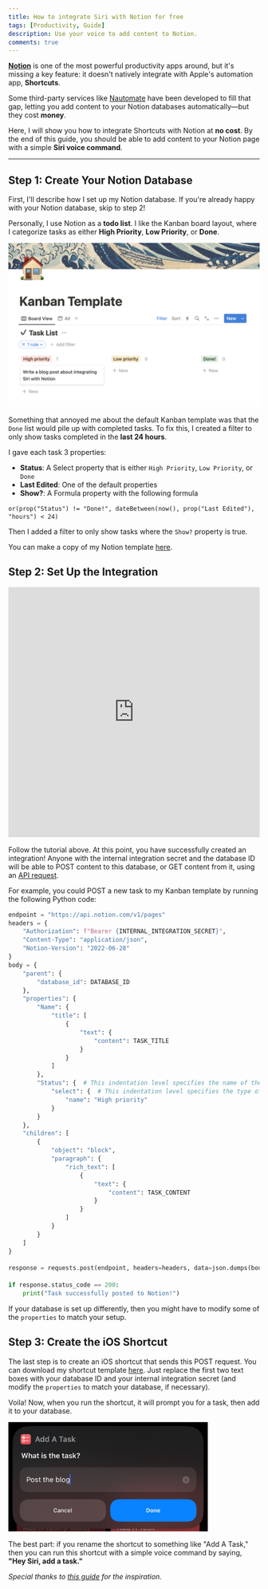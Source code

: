 ```yaml
---
title: How to integrate Siri with Notion for free
tags: [Productivity, Guide]
description: Use your voice to add content to Notion.
comments: true
---
```


**[Notion](https://www.notion.so/)** is one of the most powerful productivity apps around, but it's missing a key feature: it doesn't natively integrate with Apple's automation app, **Shortcuts**.

Some third-party services like [Nautomate](https://www.nautomate.app/) have been developed to fill that gap, letting you add content to your Notion databases automatically—but they cost **money**.

Here, I will show you how to integrate Shortcuts with Notion at **no cost**. By the end of this guide, you should be able to add content to your Notion page with a simple **Siri voice command**.

---

## Step 1: Create Your Notion Database

First, I'll describe how I set up my Notion database. If you're already happy with your Notion database, skip to step 2!

Personally, I use Notion as a **todo list**. I like the Kanban board layout, where I categorize tasks as either **High Priority**, **Low Priority**, or **Done**.

<img src="/assets/posts/notion-kanban.png" width="800px">

Something that annoyed me about the default Kanban template was that the `Done` list would pile up with completed tasks. To fix this, I created a filter to only show tasks completed in the **last 24 hours**.

I gave each task 3 properties:

- **Status**: A Select property that is either `High Priority`, `Low Priority`, or `Done`
- **Last Edited**: One of the default properties
- **Show?**: A Formula property with the following formula

```
or(prop("Status") != "Done!", dateBetween(now(), prop("Last Edited"), "hours") < 24)
```

Then I added a filter to only show tasks where the `Show?` property is true.

You can make a copy of my Notion template [here](https://lying-tent-403.notion.site/Task-Template-e5ed1ec9fb964274b81e00901b4c161e).

## Step 2: Set Up the Integration

<iframe class="my-3" src="https://www.iorad.com/player/2496222/Add-an-integration-to-Notion?src=iframe&oembed=1" width="100%" height="500px" style="width: 100%; height: 500px; border-bottom: 1px solid #ccc;" referrerpolicy="strict-origin-when-cross-origin" frameborder="0" webkitallowfullscreen="webkitallowfullscreen" mozallowfullscreen="mozallowfullscreen" allowfullscreen="allowfullscreen" allow="camera; microphone; clipboard-write;" sandbox="allow-scripts allow-forms allow-same-origin allow-presentation allow-downloads allow-modals allow-popups allow-popups-to-escape-sandbox allow-top-navigation allow-top-navigation-by-user-activation"></iframe>

Follow the tutorial above. At this point, you have successfully created an integration! Anyone with the internal integration secret and the database ID will be able to POST content to this database, or GET content from it, using an [API request](https://developers.notion.com/reference/post-page).

For example, you could POST a new task to my Kanban template by running the following Python code:

```python
endpoint = "https://api.notion.com/v1/pages"
headers = {
    "Authorization": f"Bearer {INTERNAL_INTEGRATION_SECRET}",
    "Content-Type": "application/json",
    "Notion-Version": "2022-06-28"
}
body = {
    "parent": {
        "database_id": DATABASE_ID
    },
    "properties": {
        "Name": {
            "title": [
                {
                    "text": {
                        "content": TASK_TITLE
                    }
                }
            ]
        },
        "Status": {  # This indentation level specifies the name of the property (e.g. "Status")
            "select": {  # This indentation level specifies the type of the property (e.g. Select property)
                "name": "High priority"
            }
        }
    },
    "children": [
        {
            "object": "block",
            "paragraph": {
                "rich_text": [
                    {
                        "text": {
                            "content": TASK_CONTENT
                        }
                    }
                ]
            }
        }
    ]
}

response = requests.post(endpoint, headers=headers, data=json.dumps(body))

if response.status_code == 200:
    print("Task successfully posted to Notion!")
```

If your database is set up differently, then you might have to modify some of the `properties` to match your setup.

## Step 3: Create the iOS Shortcut

The last step is to create an iOS shortcut that sends this POST request. You can download my shortcut template [here](https://www.icloud.com/shortcuts/37b7ede5866846558e3a64277f3f6a8e). Just replace the first two text boxes with your database ID and your internal integration secret (and modify the `properties` to match your database, if necessary).

Voila! Now, when you run the shortcut, it will prompt you for a task, then add it to your database.

<img src="/assets/posts/notion-task-prompt.jpg" width="400px">

The best part: if you rename the shortcut to something like "Add A Task," then you can run this shortcut with a simple voice command by saying, **"Hey Siri, add a task."**

*Special thanks to [this guide](https://difficult-walker-d07.notion.site/Quick-add-tasks-to-Notion-0ba8167052d740878ca857080836749e) for the inspiration.*
